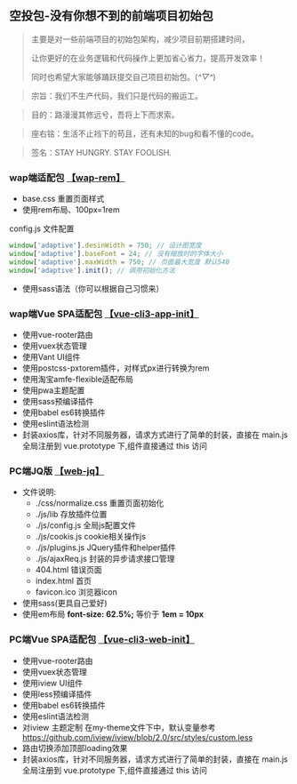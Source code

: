 ## 空投包-没有你想不到的前端项目初始包

> 
> 主要是对一些前端项目的初始包架构，减少项目前期搭建时间，
> 
> 让你更好的在业务逻辑和代码操作上更加省心省力，提高开发效率！
> 
> 同时也希望大家能够踊跃提交自己项目初始包。(*^▽^*)


> 宗旨：我们不生产代码，我们只是代码的搬运工。

> 目的：路漫漫其修远兮，吾将上下而求索。

> 座右铭：生活不止裆下的苟且，还有未知的bug和看不懂的code。

> 签名：STAY HUNGRY.  STAY FOOLISH.


###  wap端适配包 [【wap-rem】](https://github.com/lance-yi/myLife-nodes/tree/master/6-Parapack/wap-rem)

- base.css 重置页面样式
- 使用rem布局、100px=1rem

config.js 文件配置

```js
window['adaptive'].desinWidth = 750; // 设计图宽度
window['adaptive'].baseFont = 24; // 没有缩放时的字体大小
window['adaptive'].maxWidth = 750; // 页面最大宽度 默认540
window['adaptive'].init(); // 调用初始化方法
```

- 使用sass语法（你可以根据自己习惯来）


### wap端Vue SPA适配包 [【vue-cli3-app-init】](https://github.com/lance-yi/vue-cli3-app-init)

- 使用vue-rooter路由
- 使用vuex状态管理
- 使用Vant UI组件
- 使用postcss-pxtorem插件，对样式px进行转换为rem
- 使用淘宝amfe-flexible适配布局
- 使用pwa主题配置
- 使用sass预编译插件
- 使用babel es6转换插件
- 使用eslint语法检测
- 封装axios库，针对不同服务器，请求方式进行了简单的封装，直接在 main.js 全局注册到 vue.prototype 下,组件直接通过 this 访问


### PC端JQ版 [【web-jq】](https://github.com/lance-yi/myLife-nodes/tree/master/6-Parapack/web-jq)


- 文件说明:
  - ./css/normalize.css 重置页面初始化
  - ./js/lib 存放插件位置
  - ./js/config.js 全局js配置文件
  - ./js/cookis.js cookie相关操作js
  - ./js/plugins.js JQuery插件和helper插件
  - ./js/ajaxReq.js 封装的异步请求接口管理
  - 404.html 错误页面
  - index.html 首页
  - favicon.ico 浏览器icon
- 使用sass(更具自己爱好)
- 使用em布局 **font-size: 62.5%;** 等价于 **1em = 10px**



### PC端Vue SPA适配包 [【vue-cli3-web-init】](https://github.com/lance-yi/vue-cli3-web-init)

- 使用vue-rooter路由
- 使用vuex状态管理
- 使用iview UI组件
- 使用less预编译插件
- 使用babel es6转换插件
- 使用eslint语法检测
- 对iview 主题定制 在my-theme文件下中，默认变量参考 https://github.com/iview/iview/blob/2.0/src/styles/custom.less
- 路由切换添加顶部loading效果
- 封装axios库，针对不同服务器，请求方式进行了简单的封装，直接在 main.js 全局注册到 vue.prototype 下,组件直接通过 this 访问

